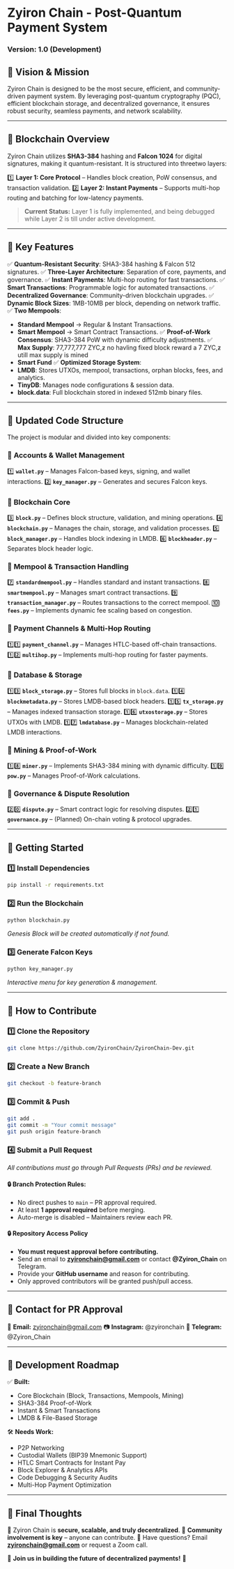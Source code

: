 # Zyiron Chain - Post-Quantum Payment System
### Version: 1.0 (Development)

## 🔹 Vision & Mission
Zyiron Chain is designed to be the most secure, efficient, and community-driven payment system. By leveraging post-quantum cryptography (PQC), efficient blockchain storage, and decentralized governance, it ensures robust security, seamless payments, and network scalability.

---

## 🔹 Blockchain Overview
Zyiron Chain utilizes **SHA3-384** hashing and **Falcon 1024** for digital signatures, making it quantum-resistant. It is structured into threetwo layers:

1️⃣ **Layer 1: Core Protocol** – Handles block creation, PoW consensus, and transaction validation.
2️⃣ **Layer 2: Instant Payments** – Supports multi-hop routing and batching for low-latency payments.


> **Current Status:** Layer 1 is fully implemented, and being debugged while Layer 2 is till under active development.

---

## 🔹 Key Features
✅ **Quantum-Resistant Security**: SHA3-384 hashing & Falcon 512 signatures.
✅ **Three-Layer Architecture**: Separation of core, payments, and governance.
✅ **Instant Payments**: Multi-hop routing for fast transactions.
✅ **Smart Transactions**: Programmable logic for automated transactions.
✅ **Decentralized Governance**: Community-driven blockchain upgrades.
✅ **Dynamic Block Sizes**: 1MB-10MB per block, depending on network traffic.
✅ **Two Mempools**:
   - **Standard Mempool** → Regular & Instant Transactions.
   - **Smart Mempool** → Smart Contract Transactions.
✅ **Proof-of-Work Consensus**: SHA3-384 PoW with dynamic difficulty adjustments.
✅ **Max Supply**: 77,777,777 ZYC,ƶ no havling fixed block reward a 7 ZYC,ƶ utill max supply is mined 
   - **Smart Fund** 
✅ **Optimized Storage System**:
   - **LMDB**: Stores UTXOs, mempool, transactions, orphan blocks, fees, and analytics.
   - **TinyDB**: Manages node configurations & session data.
   - **block.data**: Full blockchain stored in indexed 512mb binary files.

---

## 🔹 Updated Code Structure
The project is modular and divided into key components:

### 🔹 **Accounts & Wallet Management**
1️⃣ **`wallet.py`** – Manages Falcon-based keys, signing, and wallet interactions.
2️⃣ **`key_manager.py`** – Generates and secures Falcon keys.

### 🔹 **Blockchain Core**
3️⃣ **`block.py`** – Defines block structure, validation, and mining operations.
4️⃣ **`blockchain.py`** – Manages the chain, storage, and validation processes.
5️⃣ **`block_manager.py`** – Handles block indexing in LMDB.
6️⃣ **`blockheader.py`** – Separates block header logic.

### 🔹 **Mempool & Transaction Handling**
7️⃣ **`standardmempool.py`** – Handles standard and instant transactions.
8️⃣ **`smartmempool.py`** – Manages smart contract transactions.
9️⃣ **`transaction_manager.py`** – Routes transactions to the correct mempool.
🔟 **`fees.py`** – Implements dynamic fee scaling based on congestion.

### 🔹 **Payment Channels & Multi-Hop Routing**
1️⃣1️⃣ **`payment_channel.py`** – Manages HTLC-based off-chain transactions.
1️⃣2️⃣ **`multihop.py`** – Implements multi-hop routing for faster payments.

### 🔹 **Database & Storage**
1️⃣3️⃣ **`block_storage.py`** – Stores full blocks in `block.data`.
1️⃣4️⃣ **`blockmetadata.py`** – Stores LMDB-based block headers.
1️⃣5️⃣ **`tx_storage.py`** – Manages indexed transaction storage.
1️⃣6️⃣ **`utxostorage.py`** – Stores UTXOs with LMDB.
1️⃣7️⃣ **`lmdatabase.py`** – Manages blockchain-related LMDB interactions.

### 🔹 **Mining & Proof-of-Work**
1️⃣8️⃣ **`miner.py`** – Implements SHA3-384 mining with dynamic difficulty.
1️⃣9️⃣ **`pow.py`** – Manages Proof-of-Work calculations.

### 🔹 **Governance & Dispute Resolution**
2️⃣0️⃣ **`dispute.py`** – Smart contract logic for resolving disputes.
2️⃣1️⃣ **`governance.py`** – (Planned) On-chain voting & protocol upgrades.

---

## 🔹 Getting Started

### 1️⃣ **Install Dependencies**
```bash
pip install -r requirements.txt
```

### 2️⃣ **Run the Blockchain**
```bash
python blockchain.py
```
*Genesis Block will be created automatically if not found.*

### 3️⃣ **Generate Falcon Keys**
```bash
python key_manager.py
```
*Interactive menu for key generation & management.*

---

## 🔹 How to Contribute

### 1️⃣ Clone the Repository
```bash
git clone https://github.com/ZyironChain/ZyironChain-Dev.git
```

### 2️⃣ Create a New Branch
```bash
git checkout -b feature-branch
```

### 3️⃣ Commit & Push
```bash
git add .
git commit -m "Your commit message"
git push origin feature-branch
```

### 4️⃣ Submit a Pull Request
*All contributions must go through Pull Requests (PRs) and be reviewed.*

#### 🔒 **Branch Protection Rules:**
- No direct pushes to `main` – PR approval required.
- At least **1 approval required** before merging.
- Auto-merge is disabled – Maintainers review each PR.

#### 🔒 **Repository Access Policy**
- **You must request approval before contributing.**
- Send an email to **zyironchain@gmail.com** or contact **@Zyiron_Chain** on Telegram.
- Provide your **GitHub username** and reason for contributing.
- Only approved contributors will be granted push/pull access.

---

## 🔹 Contact for PR Approval
📩 **Email:** zyironchain@gmail.com
📷 **Instagram:** @zyironchain
💬 **Telegram:** @Zyiron_Chain

---

## 🔹 Development Roadmap

✅ **Built:**
- Core Blockchain (Block, Transactions, Mempools, Mining)
- SHA3-384 Proof-of-Work
- Instant & Smart Transactions
- LMDB & File-Based Storage

🛠 **Needs Work:**
- P2P Networking
- Custodial Wallets (BIP39 Mnemonic Support)
- HTLC Smart Contracts for Instant Pay
- Block Explorer & Analytics APIs
- Code Debugging & Security Audits
- Multi-Hop Payment Optimization

---

## 🔹 Final Thoughts
🔹 Zyiron Chain is **secure, scalable, and truly decentralized**.
🔹 **Community involvement is key** – anyone can contribute.
🔹 Have questions? Email **zyironchain@gmail.com** or request a Zoom call.

🚀 **Join us in building the future of decentralized payments!** 🚀

